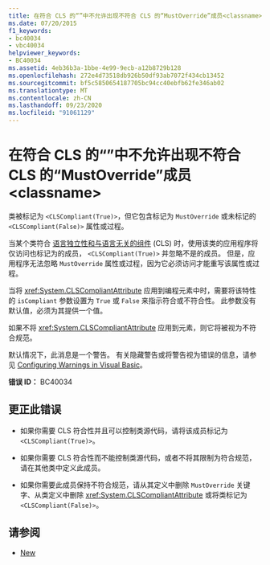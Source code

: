 ```yaml
---
title: 在符合 CLS 的“”中不允许出现不符合 CLS 的“MustOverride”成员<classname>
ms.date: 07/20/2015
f1_keywords:
- bc40034
- vbc40034
helpviewer_keywords:
- BC40034
ms.assetid: 4eb36b3a-1bbe-4e99-9ecb-a12b8729b128
ms.openlocfilehash: 272e4d73518db926b50df93ab7072f434cb13452
ms.sourcegitcommit: bf5c5850654187705bc94cc40ebfb62fe346ab02
ms.translationtype: MT
ms.contentlocale: zh-CN
ms.lasthandoff: 09/23/2020
ms.locfileid: "91061129"
---
```

# <a name="non-cls-compliant-mustoverride-member-is-not-allowed-in-a-cls-compliant-classname"></a>在符合 CLS 的“”中不允许出现不符合 CLS 的“MustOverride”成员\<classname>

类被标记为 `<CLSCompliant(True)>`，但它包含标记为 `MustOverride` 或未标记的 `<CLSCompliant(False)>` 属性或过程。  
  
 当某个类符合 [语言独立性和与语言无关的组件](../../standard/language-independence-and-language-independent-components.md) (CLS) 时，使用该类的应用程序将仅访问也标记为的成员， `<CLSCompliant(True)>` 并忽略不是的成员。 但是，应用程序无法忽略 `MustOverride` 属性或过程，因为它必须访问才能重写该属性或过程。  
  
 当将 <xref:System.CLSCompliantAttribute> 应用到编程元素中时，需要将该特性的 `isCompliant` 参数设置为 `True` 或 `False` 来指示符合或不符合性。 此参数没有默认值，必须为其提供一个值。  
  
 如果不将 <xref:System.CLSCompliantAttribute> 应用到元素，则它将被视为不符合规范。  
  
 默认情况下，此消息是一个警告。 有关隐藏警告或将警告视为错误的信息，请参见 [Configuring Warnings in Visual Basic](/visualstudio/ide/configuring-warnings-in-visual-basic)。  
  
 **错误 ID：** BC40034  
  
## <a name="to-correct-this-error"></a>更正此错误  
  
- 如果你需要 CLS 符合性并且可以控制类源代码，请将该成员标记为 `<CLSCompliant(True)>`。  
  
- 如果你需要 CLS 符合性而不能控制类源代码，或者不将其限制为符合规范，请在其他类中定义此成员。  
  
- 如果你需要此成员保持不符合规范，请从其定义中删除 `MustOverride` 关键字、从类定义中删除 <xref:System.CLSCompliantAttribute> 或将类标记为 `<CLSCompliant(False)>`。  
  
## <a name="see-also"></a>请参阅

- [New](../language-reference/modifiers/mustoverride.md)
